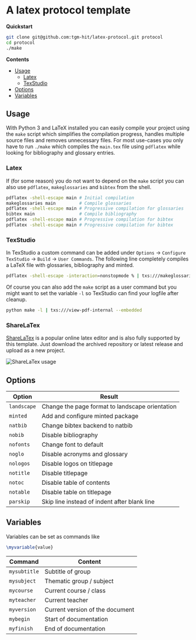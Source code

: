 # A latex protocol template

**Quickstart**
```sh
git clone git@github.com:tgm-hit/latex-protocol.git protocol
cd protocol
./make
```

**Contents**
- [Usage](#usage)
	- [Latex](#latex)
	- [TexStudio](#texstudio)
- [Options](#options)
- [Variables](#variables)

## Usage
With Python 3 and LaTeX installed you can easily compile your project using the `make` script which simplifies the compilation progress, handles multiple source files and removes unnecessary files.
For most use-cases you only have to run `./make` which compiles the `main.tex` file using `pdflatex` while looking for bibliography and glossary entries.

### Latex
If (for some reason) you do not want to depend on the `make` script you can also use `pdflatex`, `makeglossaries` and `bibtex` from the shell.
```sh
pdflatex -shell-escape main	# Initial compilation
makeglossaries main 		# Compile glossaries
pdflatex -shell-escape main	# Progressive compilation for glossaries
bibtex main 				# Compile bibliography
pdflatex -shell-escape main	# Progressive compilation for bibtex
pdflatex -shell-escape main	# Progressive compilation for bibtex
```

### TexStudio
In TexStudio a custom command can be added under `Options` &rarr; `Configure TexStudio` &rarr; `Build` &rarr; `User Commands`. The following line completely compiles a LaTeX file with glossaries, bibliography and minted.
```sh
pdflatex -shell-escape -interaction=nonstopmode % | txs:///makeglossaries | pdflatex -shell-escape -interaction=nonstopmode % | txs:///bibtex | pdflatex -shell-escape -interaction=nonstopmode % | pdflatex -shell-escape -interaction=nonstopmode % | txs:///view-pdf-internal --embedded
```

Of course you can also add the `make` script as a user command but you might want to set the variable `-l` so TexStudio can find your logfile after cleanup.
```sh
python make -l | txs:///view-pdf-internal --embedded
```

### ShareLaTex
[ShareLaTex](https://www.sharelatex.com/project) is a popular online latex editor and is also fully supported by this template. Just download the archived repository or latest release and upload as a new project.

![ShareLaTex usage](https://media.giphy.com/media/DNwRWMqKcwnE92liHn/giphy.gif)

## Options
Option | Result
------ | ------
`landscape` | Change the page format to landscape orientation
`minted` | Add and configure minted package
`natbib` | Change bibtex backend to natbib
`nobib` | Disable bibliography
`nofonts` | Change font to default
`noglo` | Disable acronyms and glossary
`nologos` | Disable logos on titlepage
`notitle` | Disable titlepage
`notoc` | Disable table of contents
`notable` | Disable table on titlepage
`parskip` | Skip line instead of indent after blank line

## Variables
Variables can be set as commands like
```tex
\myvariable{value}
```

Command | Content
------- | -------
`mysubtitle` | Subtitle of group
`mysubject` | Thematic group / subject
`mycourse` | Current course / class
`myteacher` | Current teacher
`myversion` | Current version of the document
`mybegin` | Start of documentation
`myfinish` | End of documentation

